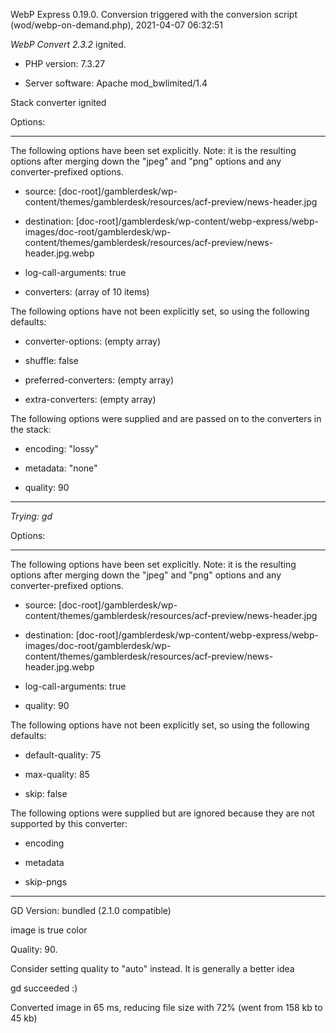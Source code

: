 WebP Express 0.19.0. Conversion triggered with the conversion script (wod/webp-on-demand.php), 2021-04-07 06:32:51

*WebP Convert 2.3.2*  ignited.
- PHP version: 7.3.27
- Server software: Apache mod_bwlimited/1.4

Stack converter ignited

Options:
------------
The following options have been set explicitly. Note: it is the resulting options after merging down the "jpeg" and "png" options and any converter-prefixed options.
- source: [doc-root]/gamblerdesk/wp-content/themes/gamblerdesk/resources/acf-preview/news-header.jpg
- destination: [doc-root]/gamblerdesk/wp-content/webp-express/webp-images/doc-root/gamblerdesk/wp-content/themes/gamblerdesk/resources/acf-preview/news-header.jpg.webp
- log-call-arguments: true
- converters: (array of 10 items)

The following options have not been explicitly set, so using the following defaults:
- converter-options: (empty array)
- shuffle: false
- preferred-converters: (empty array)
- extra-converters: (empty array)

The following options were supplied and are passed on to the converters in the stack:
- encoding: "lossy"
- metadata: "none"
- quality: 90
------------


*Trying: gd* 

Options:
------------
The following options have been set explicitly. Note: it is the resulting options after merging down the "jpeg" and "png" options and any converter-prefixed options.
- source: [doc-root]/gamblerdesk/wp-content/themes/gamblerdesk/resources/acf-preview/news-header.jpg
- destination: [doc-root]/gamblerdesk/wp-content/webp-express/webp-images/doc-root/gamblerdesk/wp-content/themes/gamblerdesk/resources/acf-preview/news-header.jpg.webp
- log-call-arguments: true
- quality: 90

The following options have not been explicitly set, so using the following defaults:
- default-quality: 75
- max-quality: 85
- skip: false

The following options were supplied but are ignored because they are not supported by this converter:
- encoding
- metadata
- skip-pngs
------------

GD Version: bundled (2.1.0 compatible)
image is true color
Quality: 90. 
Consider setting quality to "auto" instead. It is generally a better idea
gd succeeded :)

Converted image in 65 ms, reducing file size with 72% (went from 158 kb to 45 kb)
